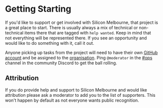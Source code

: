 # Getting Starting

If you'd like to support or get involved with Silicon Melbourne, that project is a great place to start. There is usually always a mix of technical or non-technical items there that are tagged with `help wanted`. Keep in mind that not everything will be represented there. If you see an opportunity and would like to do something with it, call it out.

Anyone picking up tasks from the project will need to have their own [GitHub account](https://docs.github.com/en/get-started/start-your-journey/creating-an-account-on-github) and be assigned to the [organisation](https://github.com/silicon-melbourne). Ping `@moderator` in the [#ops](https://discord.com/channels/1377448057179865169/1390166473799893123) channel in the community Discord to get the ball rolling.

## Attribution

If you do provide help and support to Silicon Melbourne and would like attribution please ask a moderator to add you to the list of supporters. This won't happen by default as not everyone wants public recognition.